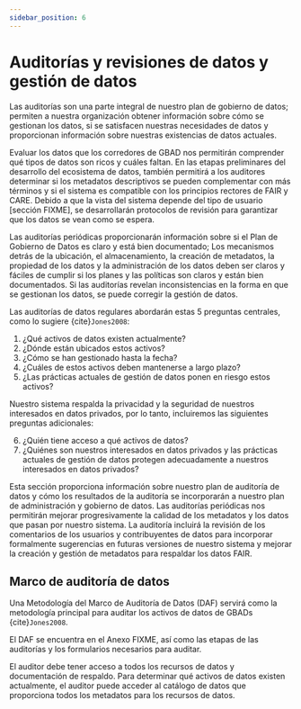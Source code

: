 ```yaml
---
sidebar_position: 6
---
```

# Auditorías y revisiones de datos y gestión de datos

Las auditorías son una parte integral de nuestro plan de gobierno de datos; permiten a nuestra organización obtener información sobre cómo se gestionan los datos, si se satisfacen nuestras necesidades de datos y proporcionan información sobre nuestras existencias de datos actuales.

Evaluar los datos que los corredores de GBAD nos permitirán comprender qué tipos de datos son ricos y cuáles faltan. En las etapas preliminares del desarrollo del ecosistema de datos, también permitirá a los auditores determinar si los metadatos descriptivos se pueden complementar con más términos y si el sistema es compatible con los principios rectores de FAIR y CARE. Debido a que la vista del sistema depende del tipo de usuario [sección FIXME], se desarrollarán protocolos de revisión para garantizar que los datos se vean como se espera.

Las auditorías periódicas proporcionarán información sobre si el Plan de Gobierno de Datos es claro y está bien documentado; Los mecanismos detrás de la ubicación, el almacenamiento, la creación de metadatos, la propiedad de los datos y la administración de los datos deben ser claros y fáciles de cumplir si los planes y las políticas son claros y están bien documentados. Si las auditorías revelan inconsistencias en la forma en que se gestionan los datos, se puede corregir la gestión de datos.

Las auditorías de datos regulares abordarán estas 5 preguntas centrales, como lo sugiere {cite}`Jones2008`:

1. ¿Qué activos de datos existen actualmente?
2. ¿Dónde están ubicados estos activos?
3. ¿Cómo se han gestionado hasta la fecha?
4. ¿Cuáles de estos activos deben mantenerse a largo plazo?
5. ¿Las prácticas actuales de gestión de datos ponen en riesgo estos activos?

Nuestro sistema respalda la privacidad y la seguridad de nuestros interesados ​​en datos privados, por lo tanto, incluiremos las siguientes preguntas adicionales:

6. ¿Quién tiene acceso a qué activos de datos?
7. ¿Quiénes son nuestros interesados ​​en datos privados y las prácticas actuales de gestión de datos protegen adecuadamente a nuestros interesados ​​en datos privados?

Esta sección proporciona información sobre nuestro plan de auditoría de datos y cómo los resultados de la auditoría se incorporarán a nuestro plan de administración y gobierno de datos. Las auditorías periódicas nos permitirán mejorar progresivamente la calidad de los metadatos y los datos que pasan por nuestro sistema. La auditoría incluirá la revisión de los comentarios de los usuarios y contribuyentes de datos para incorporar formalmente sugerencias en futuras versiones de nuestro sistema y mejorar la creación y gestión de metadatos para respaldar los datos FAIR.

## Marco de auditoría de datos

Una Metodología del Marco de Auditoría de Datos (DAF) servirá como la metodología principal para auditar los activos de datos de GBADs {cite}`Jones2008`.

El DAF se encuentra en el Anexo FIXME, así como las etapas de las auditorías y los formularios necesarios para auditar.

El auditor debe tener acceso a todos los recursos de datos y documentación de respaldo. Para determinar qué activos de datos existen actualmente, el auditor puede acceder al catálogo de datos que proporciona todos los metadatos para los recursos de datos.



